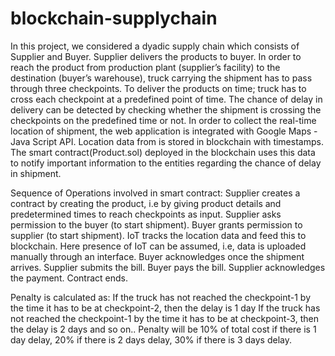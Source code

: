 # blockchain-supplychain
In this project, we considered a dyadic supply chain which consists of Supplier and Buyer. Supplier delivers the products to buyer. In order to reach the product from production plant (supplier’s facility) to the destination (buyer’s warehouse), truck carrying the shipment has to pass through three checkpoints. To deliver the products on time; truck has to cross each checkpoint at a predefined point of time. The chance of delay in delivery can be detected by checking whether the shipment is crossing the checkpoints on the predefined time or not. In order to collect the real-time location of shipment, the web application is integrated with Google Maps - Java Script API. Location data from is stored in blockchain with timestamps. The smart contract(Product.sol) deployed in the blockchain uses this data to notify important information to the entities regarding the chance of delay in shipment.

Sequence of Operations involved in smart contract:
Supplier creates a contract by creating the product, i.e by giving product details and predetermined times to reach checkpoints as input. Supplier asks permission to the buyer (to start shipment). Buyer grants permission to supplier (to start shipment). IoT tracks the location data and feed this to blockchain. Here presence of IoT can be assumed, i.e, data is uploaded manually through an interface. Buyer acknowledges once the shipment arrives. Supplier submits the bill. Buyer pays the bill. Supplier acknowledges the payment. Contract ends.

Penalty is calculated as:
If the truck has not reached the checkpoint-1 by the time it has to be at checkpoint-2, then the delay is 1 day If the truck has not reached the checkpoint-1 by the time it has to be at checkpoint-3, then the delay is 2 days and so on.. Penalty will be 10% of total cost if there is 1 day delay, 20% if there is 2 days delay, 30% if there is 3 days delay.
 
